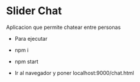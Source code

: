 # Slider Chat

Aplicacion que permite chatear entre personas

- Para ejecutar

- npm i
- npm start
- Ir al navegador y poner localhost:9000/chat.html

